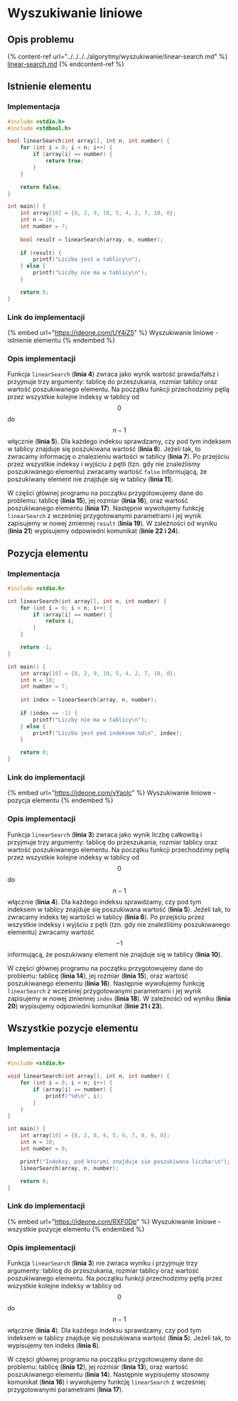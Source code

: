 # Wyszukiwanie liniowe

## Opis problemu

{% content-ref url="../../../../algorytmy/wyszukiwanie/linear-search.md" %}
[linear-search.md](../../../../algorytmy/wyszukiwanie/linear-search.md)
{% endcontent-ref %}

## Istnienie elementu

### Implementacja

```c
#include <stdio.h>
#include <stdbool.h>

bool linearSearch(int array[], int n, int number) {
    for (int i = 0; i < n; i++) {
        if (array[i] == number) {
            return true;
        }
    }

    return false;
}

int main() {
    int array[10] = {8, 2, 9, 10, 5, 4, 2, 7, 18, 0};
    int n = 10;
    int number = 7;
    
    bool result = linearSearch(array, n, number);
    
    if (result) {
        printf("Liczba jest w tablicy\n");
    } else {
        printf("Liczby nie ma w tablicy\n");
    }

    return 0;
}
```

### Link do implementacji

{% embed url="https://ideone.com/UY4iZ5" %}
Wyszukiwanie liniowe - istnienie elementu
{% endembed %}

### Opis implementacji

Funkcja `linearSearch` (**linia 4**) zwraca jako wynik wartość prawda/fałsz i przyjmuje trzy argumenty: tablicę do przeszukania, rozmiar tablicy oraz wartość poszukiwanego elementu. Na początku funkcji przechodzimy pętlą przez wszystkie kolejne indeksy w tablicy od $$0$$ do $$n-1$$ włącznie (**linia 5**). Dla każdego indeksu sprawdzamy, czy pod tym indeksem w tablicy znajduje się poszukiwana wartość (**linia 6**). Jeżeli tak, to zwracamy informację o znalezieniu wartości w tablicy (**linia 7**). Po przejściu przez wszystkie indeksy i wyjściu z pętli (tzn. gdy nie znaleźliśmy poszukiwanego elementu) zwracamy wartość `false` informującą, że poszukiwany element nie znajduje się w tablicy (**linia 11**).

W części głównej programu na początku przygotowujemy dane do problemu: tablicę (**linia 15**), jej rozmiar (**linia 16**), oraz wartość poszukiwanego elementu (**linia 17**). Następnie wywołujemy funkcję `linearSearch` z wcześniej przygotowanymi parametrami i jej wynik zapisujemy w nowej zmiennej `result` (**linia 19**). W zależności od wyniku (**linia 21**) wypisujemy odpowiedni komunikat (**linie 22 i 24**).

## Pozycja elementu

### Implementacja

```c
#include <stdio.h>

int linearSearch(int array[], int n, int number) {
    for (int i = 0; i < n; i++) {
        if (array[i] == number) {
            return i;
        }
    }

    return -1;
}

int main() {
    int array[10] = {8, 2, 9, 10, 5, 4, 2, 7, 18, 0};
    int n = 10;
    int number = 7;
    
    int index = linearSearch(array, n, number);
    
    if (index == -1) {
        printf("Liczby nie ma w tablicy\n");
    } else {
        printf("Liczba jest pod indeksem %d\n", index);
    }

    return 0;
}
```

### Link do implementacji

{% embed url="https://ideone.com/vYaolc" %}
Wyszukiwanie liniowe - pozycja elementu
{% endembed %}

### Opis implementacji

Funkcja `linearSearch` (**linia 3**) zwraca jako wynik liczbę całkowitą i przyjmuje trzy argumenty: tablicę do przeszukania, rozmiar tablicy oraz wartość poszukiwanego elementu. Na początku funkcji przechodzimy pętlą przez wszystkie kolejne indeksy w tablicy od $$0$$ do $$n-1$$ włącznie (**linia 4**). Dla każdego indeksu sprawdzamy, czy pod tym indeksem w tablicy znajduje się poszukiwana wartość (**linia 5**). Jeżeli tak, to zwracamy indeks tej wartości w tablicy (**linia 6**). Po przejściu przez wszystkie indeksy i wyjściu z pętli (tzn. gdy nie znaleźliśmy poszukiwanego elementu) zwracamy wartość $$-1$$ informującą, że poszukiwany element nie znajduje się w tablicy (**linia 10**).

W części głównej programu na początku przygotowujemy dane do problemu: tablicę (**linia 14**), jej rozmiar (**linia 15**), oraz wartość poszukiwanego elementu (**linia 16**). Następnie wywołujemy funkcję `linearSearch` z wcześniej przygotowanymi parametrami i jej wynik zapisujemy w nowej zmiennej `index` (**linia 18**). W zależności od wyniku (**linia 20**) wypisujemy odpowiedni komunikat (**linie 21 i 23**).

## Wszystkie pozycje elementu

### Implementacja

```c
#include <stdio.h>

void linearSearch(int array[], int n, int number) {
    for (int i = 0; i < n; i++) {
        if (array[i] == number) {
            printf("%d\n", i);
        }
    }
}

int main() {
    int array[10] = {8, 2, 8, 4, 5, 6, 7, 8, 9, 8};
    int n = 10;
    int number = 8;

    printf("Indeksy, pod ktorymi znajduje sie poszukiwana liczba:\n");
    linearSearch(array, n, number);

    return 0;
}
```

### Link do implementacji

{% embed url="https://ideone.com/RXF0Dp" %}
Wyszukiwanie liniowe - wszystkie pozycje elementu
{% endembed %}

### Opis implementacji

Funkcja `linearSearch` (**linia 3**) nie zwraca wyniku i przyjmuje trzy argumenty: tablicę do przeszukania, rozmiar tablicy oraz wartość poszukiwanego elementu. Na początku funkcji przechodzimy pętlą przez wszystkie kolejne indeksy w tablicy od $$0$$ do $$n-1$$ włącznie (**linia 4**). Dla każdego indeksu sprawdzamy, czy pod tym indeksem w tablicy znajduje się poszukiwana wartość (**linia 5**). Jeżeli tak, to wypisujemy ten indeks (**linia 6**).

W części głównej programu na początku przygotowujemy dane do problemu: tablicę (**linia 12**), jej rozmiar (**linia 13**), oraz wartość poszukiwanego elementu (**linia 14**). Następnie wypisujemy stosowny komunikat (**linia 16**) i wywołujemy funkcję `linearSearch` z wcześniej przygotowanymi parametrami (**linia 17**).